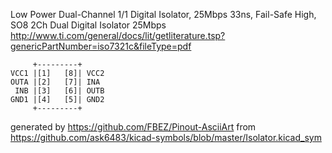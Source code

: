 Low Power Dual-Channel 1/1 Digital Isolator, 25Mbps 33ns, Fail-Safe High, SO8
2Ch Dual Digital Isolator 25Mbps
http://www.ti.com/general/docs/lit/getliterature.tsp?genericPartNumber=iso7321c&fileType=pdf


	     +---------+
	VCC1 |[1]   [8]| VCC2
	OUTA |[2]   [7]| INA
	 INB |[3]   [6]| OUTB
	GND1 |[4]   [5]| GND2
	     +---------+


generated by https://github.com/FBEZ/Pinout-AsciiArt from https://github.com/ask6483/kicad-symbols/blob/master/Isolator.kicad_sym